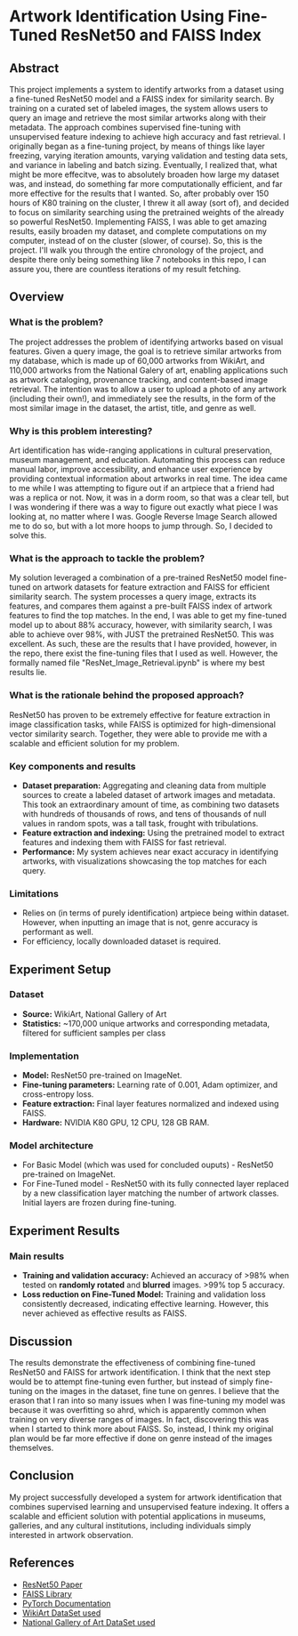 # Artwork Identification Using Fine-Tuned ResNet50 and FAISS Index

## Abstract
This project implements a system to identify artworks from a dataset using a fine-tuned ResNet50 model and a FAISS index for similarity search. By training on a curated set of labeled images, the system allows users to query an image and retrieve the most similar artworks along with their metadata. The approach combines supervised fine-tuning with unsupervised feature indexing to achieve high accuracy and fast retrieval.
I originally began as a fine-tuning project, by means of things like layer freezing, varying iteration amounts, varying validation and testing data sets, and variance in labeling and batch sizing. Eventually, I realized that, what might be more effecitve, was to absolutely broaden how large my dataset was, and instead, do something far more computationally efficient, and far more effective for the results that I wanted. So, after probably over 150 hours of K80 training on the cluster, I threw it all away (sort of), and decided to focus on similarity searching using the pretrained weights of the already so powerful ResNet50. 
Implementing FAISS, I was able to get amazing results, easily broaden my dataset, and complete computations on my computer, instead of on the cluster (slower, of course). So, this is the project. I'll walk you through the entire chronology of the project, and despite there only being something like 7 notebooks in this repo, I can assure you, there are countless iterations of my result fetching. 

## Overview

### What is the problem?
The project addresses the problem of identifying artworks based on visual features. Given a query image, the goal is to retrieve similar artworks from my database, which is made up of 60,000 artworks from WikiArt, and 110,000 artworks from the National Galery of art, enabling applications such as artwork cataloging, provenance tracking, and content-based image retrieval.
The intention was to allow a user to upload a photo of any artwork (including their own!), and immediately see the results, in the form of the most similar image in the dataset, the artist, title, and genre as well.

### Why is this problem interesting?
Art identification has wide-ranging applications in cultural preservation, museum management, and education. Automating this process can reduce manual labor, improve accessibility, and enhance user experience by providing contextual information about artworks in real time. The idea came to me while I was attempting to figure out if an artpiece that a friend had was a replica or not. Now, it was in a dorm room, so that was a clear tell, but I was wondering if there was a way to 
figure out exactly what piece I was looking at, no matter where I was. Google Reverse Image Search allowed me to do so, but with a lot more hoops to jump through. So, I decided to solve this.

### What is the approach to tackle the problem?
My solution leveraged a combination of a pre-trained ResNet50 model fine-tuned on artwork datasets for feature extraction and FAISS for efficient similarity search. The system processes a query image, extracts its features, and compares them against a pre-built FAISS index of artwork features to find the top matches. In the end, I was able to get my fine-tuned model up to about 88% accuracy, however, with similarity search, I was able to achieve over 98%, with JUST the pretrained ResNet50. This was excellent. As such, these are the results that I have provided, however, in the repo, there exist the fine-tuning files that I used as well. However, the formally named file "ResNet_Image_Retrieval.ipynb" is where my best results lie.

### What is the rationale behind the proposed approach?
ResNet50 has proven to be extremely effective for feature extraction in image classification tasks, while FAISS is optimized for high-dimensional vector similarity search. Together, they were able to provide me with a scalable and efficient solution for my problem. 

### Key components and results
- **Dataset preparation:** Aggregating and cleaning data from multiple sources to create a labeled dataset of artwork images and metadata. This took an extraordinary amount of time, as combining two datasets with hundreds of thousands of rows, and tens of thousands of null values in random spots, was a tall task, frought with tribulations.
- **Feature extraction and indexing:** Using the pretrained model to extract features and indexing them with FAISS for fast retrieval.
- **Performance:** My system achieves near exact accuracy in identifying artworks, with visualizations showcasing the top matches for each query.

### Limitations
- Relies on (in terms of purely identification) artpiece being within dataset. However, when inputting an image that is not, genre accuracy is performant as well.
- For efficiency, locally downloaded dataset is required.

## Experiment Setup

### Dataset
- **Source:** WikiArt, National Gallery of Art
- **Statistics:** ~170,000 unique artworks and corresponding metadata, filtered for sufficient samples per class

### Implementation
- **Model:** ResNet50 pre-trained on ImageNet.
- **Fine-tuning parameters:** Learning rate of 0.001, Adam optimizer, and cross-entropy loss.
- **Feature extraction:** Final layer features normalized and indexed using FAISS.
- **Hardware:** NVIDIA K80 GPU, 12 CPU, 128 GB RAM.

### Model architecture
- For Basic Model (which was used for concluded ouputs) - ResNet50 pre-trained on ImageNet.
- For Fine-Tuned model - ResNet50 with its fully connected layer replaced by a new classification layer matching the number of artwork classes. Initial layers are frozen during fine-tuning.

## Experiment Results

### Main results
- **Training and validation accuracy:** Achieved an accuracy of >98% when tested on **randomly rotated** and **blurred** images. >99% top 5 accuracy.
- **Loss reduction on Fine-Tuned Model:** Training and validation loss consistently decreased, indicating effective learning. However, this never achieved as effective results as FAISS.

## Discussion
The results demonstrate the effectiveness of combining fine-tuned ResNet50 and FAISS for artwork identification. I think that the next step would be to attempt fine-tuning even further, but instead of simply fine-tuning on the images in the dataset, fine tune on genres. I believe that the erason that I ran into so many issues when I was fine-tuning my model was because it was overfitting so ahrd, which is apparently common when training on very diverse ranges of images. In fact, discovering this was when I started to think more about FAISS. So, instead, I think my original plan would be far more effective if done on genre instead of the images themselves. 

## Conclusion
My project successfully developed a system for artwork identification that combines supervised learning and unsupervised feature indexing. It offers a scalable and efficient solution with potential applications in museums, galleries, and any cultural institutions, including individuals simply interested in artwork observation.

## References
- [ResNet50 Paper](https://arxiv.org/abs/1512.03385)
- [FAISS Library](https://github.com/facebookresearch/faiss)
- [PyTorch Documentation](https://pytorch.org/docs/stable/index.html)
- [WikiArt DataSet used](https://www.kaggle.com/datasets/steubk/wikiart)
- [National Gallery of Art DataSet used](https://www.nga.gov/open-access-images/open-data.html)
